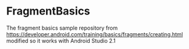 # FragmentBasics
The fragment basics sample repository from https://developer.android.com/training/basics/fragments/creating.html modified so it works with Android Studio 2.1
